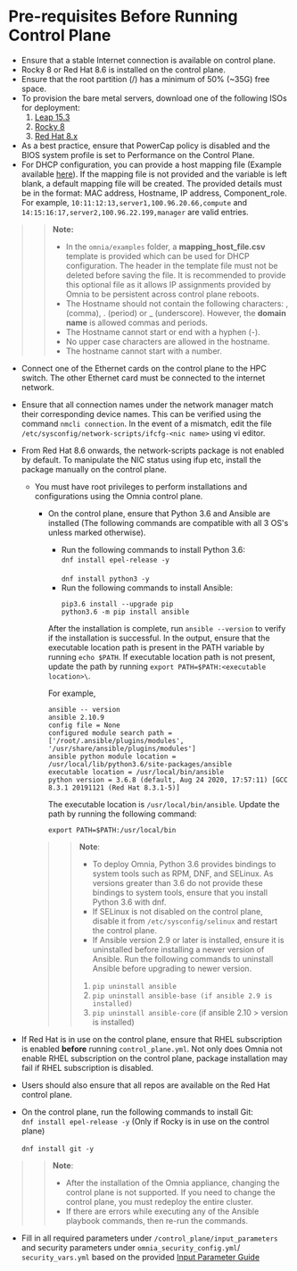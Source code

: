 # Pre-requisites Before Running Control Plane
* Ensure that a stable Internet connection is available on control plane.
* Rocky 8 or Red Hat 8.6 is installed on the control plane.
* Ensure that the root partition (/) has a minimum of 50% (~35G) free space. 
* To provision the bare metal servers, download one of the following ISOs for deployment:
    1. [Leap 15.3](https://get.opensuse.org/leap/)
    2. [Rocky 8](https://rockylinux.org/)
    3. [Red Hat 8.x](https://www.redhat.com/en/enterprise-linux-8)
* As a best practice, ensure that PowerCap policy is disabled and the BIOS system profile is set to Performance on the Control Plane.
* For DHCP configuration, you can provide a host mapping file (Example available [here](../../examples/host_mapping_file_os_provisioning.csv)). If the mapping file is not provided and the variable is left blank, a default mapping file will be created. The provided details must be in the format: MAC address, Hostname, IP address, Component_role. For example, `10:11:12:13,server1,100.96.20.66,compute` and  `14:15:16:17,server2,100.96.22.199,manager` are valid entries.  
>> __Note:__  
>>  * In the `omnia/examples` folder, a **mapping_host_file.csv** template is provided which can be used for DHCP configuration. The header in the template file must not be deleted before saving the file. It is recommended to provide this optional file as it allows IP assignments provided by Omnia to be persistent across control plane reboots.  
>>	* The Hostname should not contain the following characters: , (comma), \. (period) or _ (underscore). However, the **domain name** is allowed commas and periods. 
>>	* The Hostname cannot start or end with a hyphen (-).
>>	* No upper case characters are allowed in the hostname.
>>	* The hostname cannot start with a number.
* Connect one of the Ethernet cards on the control plane to the HPC switch. The other Ethernet card must be connected to the internet network. 
* Ensure that all connection names under the network manager match their corresponding device names. This can be verified using the command `nmcli connection`. In the event of a mismatch, edit the file `/etc/sysconfig/network-scripts/ifcfg-<nic name>` using vi editor. 
* From Red Hat 8.6 onwards, the network-scripts package is not enabled by default. To manipulate the NIC status using ifup etc, install the package manually on the control plane.
  * You must have root privileges to perform installations and configurations using the Omnia control plane.
    * On the control plane, ensure that Python 3.6 and Ansible are installed (The following commands are compatible with all 3 OS's unless marked otherwise).  
        * Run the following commands to install Python 3.6:  
          `dnf install epel-release -y` <br><br> `dnf install python3 -y`
        * Run the following commands to install Ansible:
           ```
           pip3.6 install --upgrade pip
           python3.6 -m pip install ansible
           ```
        After the installation is complete, run `ansible --version` to verify if the installation is successful. In the output, ensure that the executable location path is present in the PATH variable by running `echo $PATH`.
        If executable location path is not present, update the path by running `export PATH=$PATH:<executable location>\`.  
	
        For example,  
        ```
        ansible -- version
        ansible 2.10.9
        config file = None
        configured module search path = ['/root/.ansible/plugins/modules', '/usr/share/ansible/plugins/modules']
        ansible python module location = /usr/local/lib/python3.6/site-packages/ansible
        executable location = /usr/local/bin/ansible
        python version = 3.6.8 (default, Aug 24 2020, 17:57:11) [GCC 8.3.1 20191121 (Red Hat 8.3.1-5)]
        ```
        The executable location is `/usr/local/bin/ansible`. Update the path by running the following command:
        ```
        export PATH=$PATH:/usr/local/bin
        ```  
	
    >>__Note__:
     >> * To deploy Omnia, Python 3.6 provides bindings to system tools such as RPM, DNF, and SELinux. As versions greater than 3.6 do not provide these bindings to system tools, ensure that you install Python 3.6 with dnf.  
     >> * If SELinux is not disabled on the control plane, disable it from `/etc/sysconfig/selinux` and restart the control plane.
     >> * If Ansible version 2.9 or later is installed, ensure it is uninstalled before installing a newer version of Ansible. Run the following commands to uninstall Ansible before upgrading to newer version.
    >> 1. `pip uninstall ansible`
    >> 2. `pip uninstall ansible-base (if ansible 2.9 is installed)`
    >> 3. `pip uninstall ansible-core` (if ansible 2.10 > version is installed)

* If Red Hat is in use on the control plane, ensure that RHEL subscription is enabled **before** running `control_plane.yml`. Not only does Omnia not enable RHEL subscription on the control plane, package installation may fail if RHEL subscription is disabled.
* Users should also ensure that all repos are available on the Red Hat control plane. 
* On the control plane, run the following commands to install Git: <br>
  `dnf install epel-release -y` (Only if Rocky is in use on the control plane) <br><br> `dnf install git -y`

>> **Note**:
>> * After the installation of the Omnia appliance, changing the control plane is not supported. If you need to change the control plane, you must redeploy the entire cluster.
>> * If there are errors while executing any of the Ansible playbook commands, then re-run the commands.  

* Fill in all required parameters under `/control_plane/input_parameters` and security parameters under `omnia_security_config.yml`/ `security_vars.yml` based on the provided [Input Parameter Guide](../Input_Parameter_Guide)
